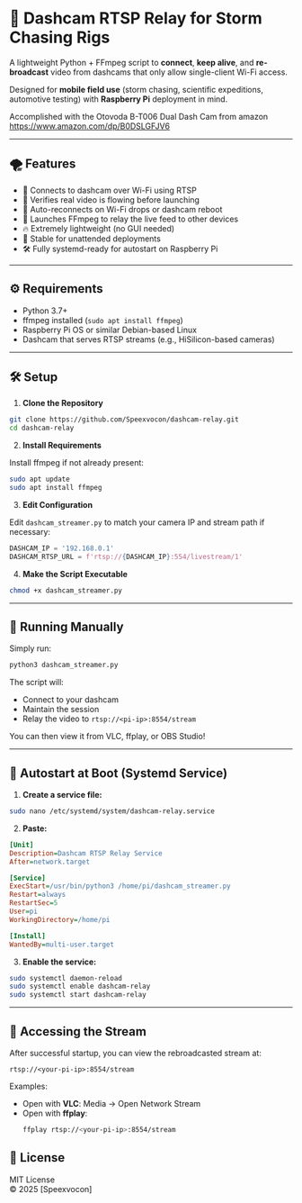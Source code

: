 
# 📸 Dashcam RTSP Relay for Storm Chasing Rigs

A lightweight Python + FFmpeg script to **connect**, **keep alive**, and **re-broadcast** video from dashcams that only allow single-client Wi-Fi access.

Designed for **mobile field use** (storm chasing, scientific expeditions, automotive testing) with **Raspberry Pi** deployment in mind.

Accomplished with the Otovoda B-T006 Dual Dash Cam from amazon <https://www.amazon.com/dp/B0DSLGFJV6>

---

## 🌪️ Features

- 📡 Connects to dashcam over Wi-Fi using RTSP
- 🎥 Verifies real video is flowing before launching
- 🔁 Auto-reconnects on Wi-Fi drops or dashcam reboot
- 🚀 Launches FFmpeg to relay the live feed to other devices
- 🔥 Extremely lightweight (no GUI needed)
- 🛜 Stable for unattended deployments
- 🛠️ Fully systemd-ready for autostart on Raspberry Pi

---

## ⚙️ Requirements

- Python 3.7+
- ffmpeg installed (`sudo apt install ffmpeg`)
- Raspberry Pi OS or similar Debian-based Linux
- Dashcam that serves RTSP streams (e.g., HiSilicon-based cameras)

---

## 🛠️ Setup

1. **Clone the Repository**

```bash
git clone https://github.com/Speexvocon/dashcam-relay.git
cd dashcam-relay
```

2. **Install Requirements**

Install ffmpeg if not already present:

```bash
sudo apt update
sudo apt install ffmpeg
```

3. **Edit Configuration**

Edit `dashcam_streamer.py` to match your camera IP and stream path if necessary:

```python
DASHCAM_IP = '192.168.0.1'
DASHCAM_RTSP_URL = f'rtsp://{DASHCAM_IP}:554/livestream/1'
```

4. **Make the Script Executable**

```bash
chmod +x dashcam_streamer.py
```

---

## 🚀 Running Manually

Simply run:

```bash
python3 dashcam_streamer.py
```

The script will:
- Connect to your dashcam
- Maintain the session
- Relay the video to `rtsp://<pi-ip>:8554/stream`

You can then view it from VLC, ffplay, or OBS Studio!

---

## 🛜 Autostart at Boot (Systemd Service)

1. **Create a service file:**

```bash
sudo nano /etc/systemd/system/dashcam-relay.service
```

2. **Paste:**

```ini
[Unit]
Description=Dashcam RTSP Relay Service
After=network.target

[Service]
ExecStart=/usr/bin/python3 /home/pi/dashcam_streamer.py
Restart=always
RestartSec=5
User=pi
WorkingDirectory=/home/pi

[Install]
WantedBy=multi-user.target
```

3. **Enable the service:**

```bash
sudo systemctl daemon-reload
sudo systemctl enable dashcam-relay
sudo systemctl start dashcam-relay
```

---

## 📸 Accessing the Stream

After successful startup, you can view the rebroadcasted stream at:

```
rtsp://<your-pi-ip>:8554/stream
```

Examples:
- Open with **VLC**: Media → Open Network Stream
- Open with **ffplay**:
  ```bash
  ffplay rtsp://<your-pi-ip>:8554/stream
  ```

## 📄 License

MIT License  
© 2025 [Speexvocon]
